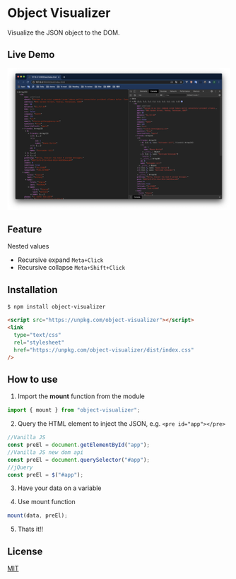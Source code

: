 # Object Visualizer

Visualize the JSON object to the DOM.

## Live Demo

[![As same as Chrome's object tree](./screenshot.png)](https://codesandbox.io/s/object-visualizer-5bji4)

## Feature

Nested values

- Recursive expand `Meta+Click`
- Recursive collapse `Meta+Shift+Click`

## Installation

```
$ npm install object-visualizer
```

```html
<script src="https://unpkg.com/object-visualizer"></script>
<link
  type="text/css"
  rel="stylesheet"
  href="https://unpkg.com/object-visualizer/dist/index.css"
/>
```

## How to use

1. Import the **mount** function from the module

```js
import { mount } from "object-visualizer";
```

2. Query the HTML element to inject the JSON, e.g. `<pre id="app"></pre>`

```js
//Vanilla JS
const preEl = document.getElementById("app");
//Vanilla JS new dom api
const preEl = document.querySelector("#app");
//jQuery
const preEl = $("#app");
```

3. Have your data on a variable

4. Use mount function

```js
mount(data, preEl);
```

5. Thats it!!

## License

[MIT](https://github.com/iendeavor/object-visualizer/blob/master/LICENSE)
